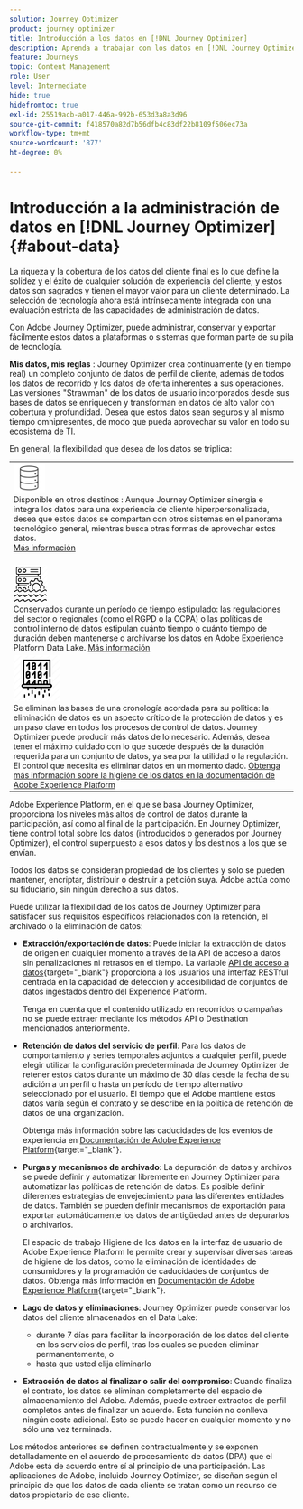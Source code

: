 ```yaml
---
solution: Journey Optimizer
product: journey optimizer
title: Introducción a los datos en [!DNL Journey Optimizer]
description: Aprenda a trabajar con los datos en [!DNL Journey Optimizer]
feature: Journeys
topic: Content Management
role: User
level: Intermediate
hide: true
hidefromtoc: true
exl-id: 25519acb-a017-446a-992b-653d3a8a3d96
source-git-commit: f418570a82d7b56dfb4c83df22b8109f506ec73a
workflow-type: tm+mt
source-wordcount: '877'
ht-degree: 0%

---
```


# Introducción a la administración de datos en [!DNL Journey Optimizer] {#about-data}

La riqueza y la cobertura de los datos del cliente final es lo que define la solidez y el éxito de cualquier solución de experiencia del cliente; y estos datos son sagrados y tienen el mayor valor para un cliente determinado. La selección de tecnología ahora está intrínsecamente integrada con una evaluación estricta de las capacidades de administración de datos.

Con Adobe Journey Optimizer, puede administrar, conservar y exportar fácilmente estos datos a plataformas o sistemas que forman parte de su pila de tecnología.

**Mis datos, mis reglas** : Journey Optimizer crea continuamente (y en tiempo real) un completo conjunto de datos de perfil de cliente, además de todos los datos de recorrido y los datos de oferta inherentes a sus operaciones. Las versiones &quot;Strawman&quot; de los datos de usuario incorporados desde sus bases de datos se enriquecen y transforman en datos de alto valor con cobertura y profundidad. Desea que estos datos sean seguros y al mismo tiempo omnipresentes, de modo que pueda aprovechar su valor en todo su ecosistema de TI.

En general, la flexibilidad que desea de los datos se triplica:


<table style="table-layout:fixed">
<tr style="border: 0;">
  <td>
    <div><img alt="destinos" src="assets/do-not-localize/dest.png" /> 
    <br>Disponible en otros destinos : Aunque Journey Optimizer sinergia e integra los datos para una experiencia de cliente hiperpersonalizada, desea que estos datos se compartan con otros sistemas en el panorama tecnológico general, mientras busca otras formas de aprovechar estos datos.
    <div>
     <a href="../start/ajo-integrations.md">Más información</a></div>
    </div>
    <br>
  </td>
</tr>
  <td>
    <div><img alt="retención" src="assets/do-not-localize/retention.png" />  
    <br>Conservados durante un período de tiempo estipulado: las regulaciones del sector o regionales (como el RGPD o la CCPA) o las políticas de control interno de datos estipulan cuánto tiempo o cuánto tiempo de duración deben mantenerse o archivarse los datos en Adobe Experience Platform Data Lake. <a href="../privacy/get-started-privacy.md">Más información</a></div>
  </td>
</tr>
<tr style="border: 0;">
  <td>
    <div><img alt="directiva" src="assets/do-not-localize/policy.png" /> 
    <br>Se eliminan las bases de una cronología acordada para su política: la eliminación de datos es un aspecto crítico de la protección de datos y es un paso clave en todos los procesos de control de datos. Journey Optimizer puede producir más datos de lo necesario. Además, desea tener el máximo cuidado con lo que sucede después de la duración requerida para un conjunto de datos, ya sea por la utilidad o la regulación. El control que necesita es eliminar datos en un momento dado. <a href="https://experienceleague.adobe.com/docs/experience-platform/hygiene/ui/overview.html">Obtenga más información sobre la higiene de los datos en la documentación de Adobe Experience Platform</a></div>
  </td>
</tr>
</table>

Adobe Experience Platform, en el que se basa Journey Optimizer, proporciona los niveles más altos de control de datos durante la participación, así como al final de la participación. En Journey Optimizer, tiene control total sobre los datos (introducidos o generados por Journey Optimizer), el control superpuesto a esos datos y los destinos a los que se envían.

Todos los datos se consideran propiedad de los clientes y solo se pueden mantener, encriptar, distribuir o destruir a petición suya. Adobe actúa como su fiduciario, sin ningún derecho a sus datos.

Puede utilizar la flexibilidad de los datos de Journey Optimizer para satisfacer sus requisitos específicos relacionados con la retención, el archivado o la eliminación de datos:

* **Extracción/exportación de datos**: Puede iniciar la extracción de datos de origen en cualquier momento a través de la API de acceso a datos sin penalizaciones ni retrasos en el tiempo. La variable [API de acceso a datos](https://experienceleague.adobe.com/docs/experience-platform/data-access/api.html){target=&quot;_blank&quot;} proporciona a los usuarios una interfaz RESTful centrada en la capacidad de detección y accesibilidad de conjuntos de datos ingestados dentro del Experience Platform. <!--In the future (on roadmap), you can use file-based destinations to export and migrate log data from Adobe Journey Optimizer. -->

   Tenga en cuenta que el contenido utilizado en recorridos o campañas no se puede extraer mediante los métodos API o Destination mencionados anteriormente.

* **Retención de datos del servicio de perfil**: Para los datos de comportamiento y series temporales adjuntos a cualquier perfil, puede elegir utilizar la configuración predeterminada de Journey Optimizer de retener estos datos durante un máximo de 30 días desde la fecha de su adición a un perfil o hasta un período de tiempo alternativo seleccionado por el usuario. El tiempo que el Adobe mantiene estos datos varía según el contrato y se describe en la política de retención de datos de una organización.

   Obtenga más información sobre las caducidades de los eventos de experiencia en [Documentación de Adobe Experience Platform](https://experienceleague.adobe.com/docs/experience-platform/profile/event-expirations.html){target=&quot;_blank&quot;}.

* **Purgas y mecanismos de archivado**: La depuración de datos y archivos se puede definir y automatizar libremente en Journey Optimizer para automatizar las políticas de retención de datos. Es posible definir diferentes estrategias de envejecimiento para las diferentes entidades de datos. También se pueden definir mecanismos de exportación para exportar automáticamente los datos de antigüedad antes de depurarlos o archivarlos.

   El espacio de trabajo Higiene de los datos en la interfaz de usuario de Adobe Experience Platform le permite crear y supervisar diversas tareas de higiene de los datos, como la eliminación de identidades de consumidores y la programación de caducidades de conjuntos de datos. Obtenga más información en [Documentación de Adobe Experience Platform](https://experienceleague.adobe.com/docs/experience-platform/hygiene/ui/overview.html){target=&quot;_blank&quot;}.

* **Lago de datos y eliminaciones**: Journey Optimizer puede conservar los datos del cliente almacenados en el Data Lake:

   * durante 7 días para facilitar la incorporación de los datos del cliente en los servicios de perfil, tras los cuales se pueden eliminar permanentemente, o
   * hasta que usted elija eliminarlo


* **Extracción de datos al finalizar o salir del compromiso**: Cuando finaliza el contrato, los datos se eliminan completamente del espacio de almacenamiento del Adobe. Además, puede extraer extractos de perfil completos antes de finalizar un acuerdo. Esta función no conlleva ningún coste adicional. Esto se puede hacer en cualquier momento y no sólo una vez terminada.

Los métodos anteriores se definen contractualmente y se exponen detalladamente en el acuerdo de procesamiento de datos (DPA) que el Adobe está de acuerdo entre sí al principio de una participación. Las aplicaciones de Adobe, incluido Journey Optimizer, se diseñan según el principio de que los datos de cada cliente se tratan como un recurso de datos propietario de ese cliente.
